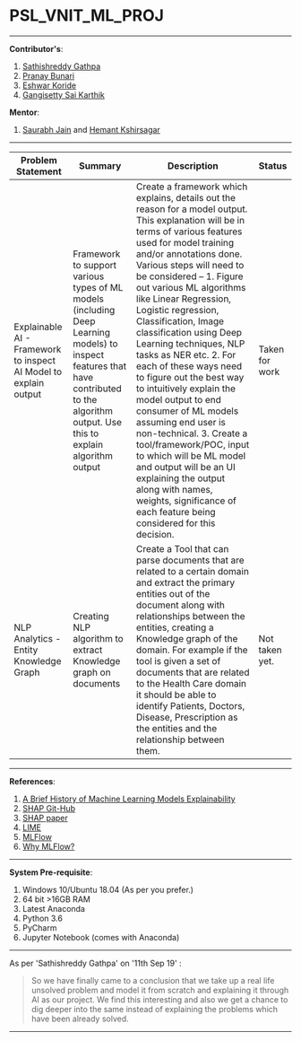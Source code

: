 # PSL_VNIT_ML_PROJ
----

**Contributor's**:
1. [Sathishreddy Gathpa](sathishreddygathpa@gmail.com)
2. [Pranay Bunari](pranaybunari@gmail.com)
3. [Eshwar Koride](eshwarkoride7799@gmail.com)
4. [Gangisetty Sai Karthik](saikarthik3099@gmail.com)

**Mentor**:
1. [Saurabh Jain](saurabh.vnit@gmail.com) and [Hemant Kshirsagar](hemantkshirsagar8@gmail.com)

----

Problem Statement|Summary|Description|Status
---|---|---|---|
Explainable AI - Framework to inspect AI Model to explain output|Framework to support various types of ML models (including Deep Learning models) to inspect features that have contributed to the algorithm output. Use this to explain algorithm output|Create a framework which explains, details out the reason for a model output. This explanation will be in terms of various features used for model training and/or annotations done. Various steps will need to be considered – 1. Figure out various ML algorithms like Linear Regression, Logistic regression, Classification, Image classification using Deep Learning techniques, NLP tasks as NER etc. 2. For each of these ways need to figure out the best way to intuitively explain the model output to end consumer of ML models assuming end user is non-technical. 3. Create a tool/framework/POC, input to which will be ML model and output will be an UI explaining the output along with names, weights, significance of each feature being considered for this decision.|Taken for work
NLP Analytics - Entity Knowledge Graph|Creating NLP algorithm to extract Knowledge graph on documents|Create a Tool that can parse documents that are related to a certain domain and extract the primary entities out of the document along with relationships between the entities, creating a Knowledge graph of the domain. For example if the tool is given a set of documents that are related to the Health Care domain it should be able to identify Patients, Doctors, Disease, Prescription as the entities and the relationship between them.|Not taken yet. 


----

**References**:
1. [A Brief History of Machine Learning Models Explainability](https://medium.com/@Zelros/a-brief-history-of-machine-learning-models-explainability-f1c3301be9dc)
2. [SHAP Git-Hub](https://github.com/slundberg/shap)
3. [SHAP paper](https://arxiv.org/abs/1705.07874)
4. [LIME](https://arxiv.org/abs/1602.04938)
5. [MLFlow](https://mlflow.org/docs/latest/quickstart.html)
6. [Why MLFlow?](https://www.youtube.com/watch?v=QJW_kkRWAUs)

----

**System Pre-requisite**:
1. Windows 10/Ubuntu 18.04 (As per you prefer.)
2. 64 bit >16GB RAM
3. Latest Anaconda
4. Python 3.6
5. PyCharm
6. Jupyter Notebook (comes with Anaconda)

----

As per 'Sathishreddy Gathpa' on '11th Sep 19' :
>So we have finally came to a conclusion that  we take up a real life unsolved problem and model it from scratch and explaining it through AI  as our project. 
>We find this interesting and also we get a chance to dig deeper into the same instead of explaining the problems which have been already solved.


----

